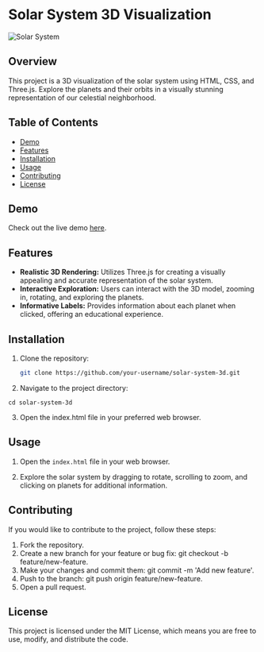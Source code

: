 # Solar System 3D Visualization

![Solar System](path/to/your/screenshot.png)

## Overview

This project is a 3D visualization of the solar system using HTML, CSS, and Three.js. Explore the planets and their orbits in a visually stunning representation of our celestial neighborhood.

## Table of Contents

- [Demo](#demo)
- [Features](#features)
- [Installation](#installation)
- [Usage](#usage)
- [Contributing](#contributing)
- [License](#license)

## Demo

Check out the live demo [here](link/to/your/demo).

## Features

- **Realistic 3D Rendering:** Utilizes Three.js for creating a visually appealing and accurate representation of the solar system.
- **Interactive Exploration:** Users can interact with the 3D model, zooming in, rotating, and exploring the planets.
- **Informative Labels:** Provides information about each planet when clicked, offering an educational experience.

## Installation

1. Clone the repository:

   ```bash
   git clone https://github.com/your-username/solar-system-3d.git


2. Navigate to the project directory:

```
cd solar-system-3d
```

3. Open the index.html file in your preferred web browser.

## Usage

1. Open the `index.html` file in your web browser.

2. Explore the solar system by dragging to rotate, scrolling to zoom, and clicking on planets for additional information.

## Contributing

If you would like to contribute to the project, follow these steps:

1. Fork the repository.
2. Create a new branch for your feature or bug fix: git checkout -b feature/new-feature.
3. Make your changes and commit them: git commit -m 'Add new feature'.
4. Push to the branch: git push origin feature/new-feature.
5. Open a pull request.

## License

This project is licensed under the MIT License, which means you are free to use, modify, and distribute the code.

